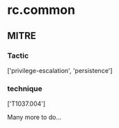 # rc.common

## MITRE

### Tactic
['privilege-escalation', 'persistence']

### technique
['T1037.004']

Many more to do...
